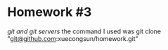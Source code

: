# Homework \#3
*git and git servers*
the command I used was git clone "git@github.com:xuecongsun/homework.git" 

